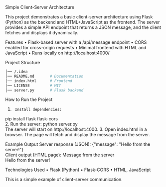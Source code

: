 Simple Client-Server Architecture

This project demonstrates a basic client-server architecture using Flask (Python) as the backend and HTML+JavaScript as the frontend. The server provides a simple API endpoint that returns a JSON message, and the client fetches and displays it dynamically.

Features
	•	Flask-based server with a /api/message endpoint
	•	CORS enabled for cross-origin requests
	•	Minimal frontend with HTML and JavaScript
	•	Runs locally on http://localhost:4000/

Project Structure

```sh
│── /.idea
│── README.md       # Documentation
│── index.html      # Frontend  
│── LICENSE         # MIT
│── server.py       # Flask backend
```
How to Run the Project

1.      Install dependencies:
  pip install flask flask-cors  
2.	Run the server:
  python server.py  
  The server will start on http://localhost:4000.
3.	Open index.html in a browser. The page will fetch and display the message from the server.

Example Output
Server response (JSON):
{"message": "Hello from the server!"}  
Client output (HTML page):
Message from the server  
Hello from the server!  

Technologies Used
	•	Flask (Python)
	•	Flask-CORS
	•	HTML, JavaScript

This is a simple example of client-server communication.
